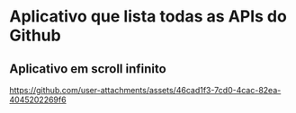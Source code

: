 # Aplicativo que lista todas as APIs do Github
## Aplicativo em scroll infinito 


https://github.com/user-attachments/assets/46cad1f3-7cd0-4cac-82ea-4045202269f6


